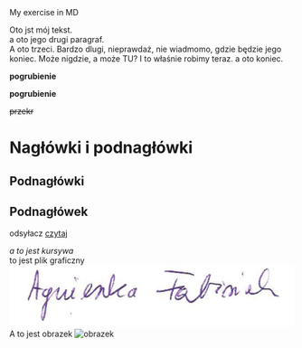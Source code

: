 <HEAD>
My exercise in MD  
  

Oto jst mój tekst.   
a oto jego drugi paragraf.  
A oto trzeci. Bardzo dlugi, nieprawdaż, nie wiadmomo, gdzie będzie jego koniec. Może nigdzie, a może TU?  I to właśnie robimy teraz. a oto koniec.   

**pogrubienie**  

__pogrubienie__  

~~przekr~~

# Nagłówki i podnagłówki
## Podnagłówki
## Podnagłówek
odsyłacz
[czytaj](https://www.innymislowy.pl)

_a to jest kursywa_  
to jest plik graficzny
![dodatkowe info](Obraz1.png)  
A to jest obrazek
![obrazek](https://picsum.photos/id/237/200/300 "love")  


  



<!-- Example of title -->

<!-- Here comes the table of content -->
<!-- Example of paragraph of text with line break -->

<!-- Example of another paragraph -->

<!-- Example of bold -->

<!-- Example of italic  -->

<!-- Example of headers -->

<!-- Example of external link -->

<!-- Example of link to another file -->

<!-- Example of an image -->

<!-- Example of an image with hover text -->

<!-- Example of equation or inline code -->

<!-- Example of a block of code -->

<!-- Example of code highlighting -->

<!-- Example of quote -->

<!-- Example of bullet list -->

<!-- Example of numbered list -->

<!-- Example of table -->

<!-- Example of paragraph of text with line break -->

<!-- Example of another paragraph -->

<!-- Example of bold -->

<!-- Example of italic  -->

<!-- Example of headers -->

<!-- Example of external link -->

<!-- Example of link to another file -->

<!-- Example of an image -->

<!-- Example of an image with hover text -->

<!-- Example of equation or inline code -->

<!-- Example of a block of code -->

<!-- Example of code highlighting -->

<!-- Example of quote -->

<!-- Example of bullet list -->

<!-- Example of numbered list -->

<!-- Example of table -->

>>>>>>> 
<!-- Paragraph after table -->
  
